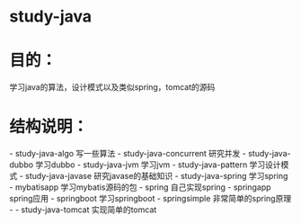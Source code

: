 ﻿# study-java
<h1>目的：</h1>
学习java的算法，设计模式以及类似spring，tomcat的源码<br>

<h1>结构说明：</h1>
- study-java-algo                    写一些算法
- study-java-concurrent        研究并发
- study-java-dubbo               学习dubbo
- study-java-jvm                     学习jvm
- study-java-pattern            学习设计模式
- study-java-javase                研究javase的基础知识
- study-java-spring             学习spring
  - mybatisapp      学习mybatis源码的包  
  - spring                自己实现spring
  - springapp         spring应用
  - springboot        学习springboot
  - springsimple    非常简单的spring原理
- 
- study-java-tomcat               实现简单的tomcat